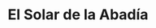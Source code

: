 ---
title: "El Solar de la Abadía"
url: /ciudad-autonoma-de-buenos-aires/el-solar-de-la-abadia/
shop: centro comercial
---